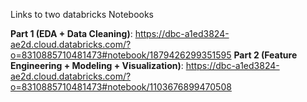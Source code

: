 Links to two databricks Notebooks

**Part 1 (EDA + Data Cleaning)**: https://dbc-a1ed3824-ae2d.cloud.databricks.com/?o=8310885710481473#notebook/1879426299351595
**Part 2 (Feature Engineering + Modeling + Visualization)**: https://dbc-a1ed3824-ae2d.cloud.databricks.com/?o=8310885710481473#notebook/1103676899470508
